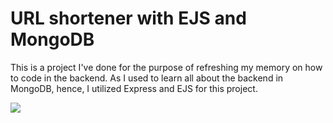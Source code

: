 # URL shortener with EJS and MongoDB

This is a project I've done for the purpose of refreshing my memory on how to code in the backend. As I used to learn all about the backend in MongoDB, hence, I utilized Express and EJS for this project. 

<img src="https://imgur.com/opESDOw"><img/>
